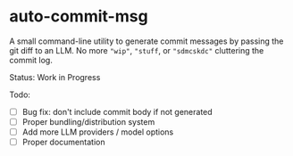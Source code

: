 # auto-commit-msg

A small command-line utility to generate commit messages by passing the git diff to an LLM. No more `"wip"`, `"stuff`, or `"sdmcskdc"` cluttering the commit log.

Status: Work in Progress


Todo:

- [ ] Bug fix: don't include commit body if not generated
- [ ] Proper bundling/distribution system
- [ ] Add more LLM providers / model options
- [ ] Proper documentation

